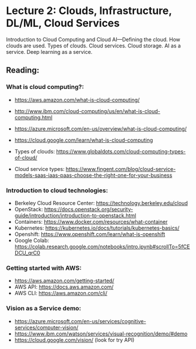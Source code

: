 # Lecture 2: Clouds, Infrastructure, DL/ML, Cloud Services

Introduction to Cloud Computing and Cloud AI—Defining the cloud. How clouds are used. Types of clouds. Cloud services. Cloud storage. AI as a service. Deep learning as a service.

## Reading:

### What is cloud computing?: 
* https://aws.amazon.com/what-is-cloud-computing/
* http://www.ibm.com/cloud-computing/us/en/what-is-cloud-computing.html
* https://azure.microsoft.com/en-us/overview/what-is-cloud-computing/
* https://cloud.google.com/learn/what-is-cloud-computing

* Types of clouds: https://www.globaldots.com/cloud-computing-types-of-cloud/
* Cloud service types: https://www.fingent.com/blog/cloud-service-models-saas-iaas-paas-choose-the-right-one-for-your-business


### Introduction to cloud technologies:
* Berkeley Cloud Resource Center: https://technology.berkeley.edu/cloud
* OpenStack: https://docs.openstack.org/security-guide/introduction/introduction-to-openstack.html
* Containers: https://www.docker.com/resources/what-container
* Kubernetes: https://kubernetes.io/docs/tutorials/kubernetes-basics/
* Openshift: https://www.openshift.com/learn/what-is-openshift
* Google Colab: https://colab.research.google.com/notebooks/intro.ipynb#scrollTo=5fCEDCU_qrC0

### Getting started with AWS:
* https://aws.amazon.com/getting-started/
* AWS API: https://docs.aws.amazon.com/
* AWS CLI: https://aws.amazon.com/cli/


### Vision as a Service demo:
* https://azure.microsoft.com/en-us/services/cognitive-services/computer-vision/
* https://www.ibm.com/watson/services/visual-recognition/demo/#demo
* https://cloud.google.com/vision/ (look for try API)
